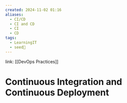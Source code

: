 ```yaml
---
created: 2024-11-02 01:16
aliases:
  - CI/CD
  - CI and CD
  - CI
  - CD
tags:
  - LearningIT
  - seed🌱
---
```


link: [[DevOps Practices]]

# Continuous Integration and Continuous Deployment
